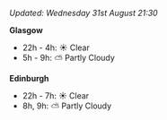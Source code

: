 *Updated: Wednesday 31st August 21:30*

**Glasgow**

* 22h - 4h: :sunny: Clear
* 5h - 9h: :partly_sunny: Partly Cloudy

**Edinburgh**

* 22h - 7h: :sunny: Clear
* 8h, 9h: :partly_sunny: Partly Cloudy
